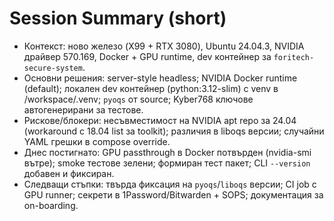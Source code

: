 # Session Summary (short)
- Контекст: ново железо (X99 + RTX 3080), Ubuntu 24.04.3, NVIDIA драйвер 570.169, Docker + GPU runtime, dev контейнер за `foritech-secure-system`.
- Основни решения: server-style headless; NVIDIA Docker runtime (default); локален dev контейнер (python:3.12-slim) с venv в /workspace/.venv; `pyoqs` от source; Kyber768 ключове автогенерирани за тестове.
- Рискове/блокери: несъвместимост на NVIDIA apt repo за 24.04 (workaround с 18.04 list за toolkit); различия в liboqs версии; случайни YAML грешки в compose override.
- Днес постигнато: GPU passthrough в Docker потвърден (nvidia-smi вътре); smoke тестове зелени; формиран тест пакет; CLI `--version` добавен и фиксиран.
- Следващи стъпки: твърда фиксация на `pyoqs`/`liboqs` версии; CI job с GPU runner; секрети в 1Password/Bitwarden + SOPS; документация за on-boarding.
